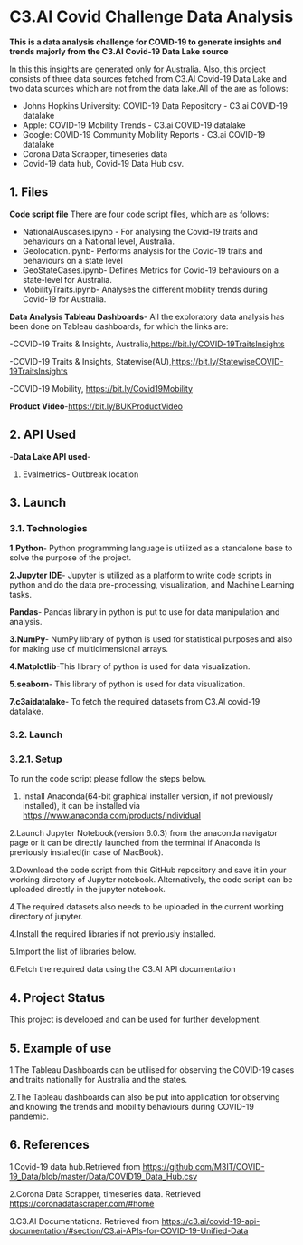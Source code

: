 # C3.AI Covid Challenge Data Analysis

**This is a data analysis challenge for COVID-19 to generate insights and trends majorly from the C3.AI Covid-19 Data Lake source**

In this this insights are generated only for Australia. Also, this project consists of  three data sources fetched from C3.AI Covid-19 Data Lake and two data sources which are not from the data lake.All of the are as follows:

- Johns Hopkins University: COVID-19 Data Repository - C3.ai COVID-19 datalake
- Apple: COVID-19 Mobility Trends                    - C3.ai COVID-19 datalake
- Google: COVID-19 Community Mobility Reports        - C3.ai COVID-19 datalake
- Corona Data Scrapper, timeseries data
- Covid-19 data hub, Covid-19 Data Hub csv.

## 1. Files
**Code script file** There are four code script files, which are as follows:
- NationalAuscases.ipynb - For analysing the Covid-19 traits and behaviours on a National level, Australia.
- Geolocation.ipynb- Performs analysis for the Covid-19 traits and behaviours on a state level
- GeoStateCases.ipynb- Defines Metrics for Covid-19 behaviours on a state-level for Australia.
- MobilityTraits.ipynb- Analyses the different mobility trends during Covid-19 for Australia.

**Data Analysis Tableau Dashboards**- All the exploratory data analysis has been done on Tableau dashboards, for which the links are:

-COVID-19 Traits & Insights, Australia,https://bit.ly/COVID-19TraitsInsights

-COVID-19 Traits & Insights, Statewise(AU),https://bit.ly/StatewiseCOVID-19TraitsInsights

-COVID-19 Mobility, https://bit.ly/Covid19Mobility

**Product Video**-https://bit.ly/BUKProductVideo

## 2. API Used
-**Data Lake API used**- 
1. Evalmetrics- Outbreak location

## 3. Launch

### 3.1. Technologies 

**1.Python**- Python programming language is utilized as a standalone base to solve the purpose of the project.

**2.Jupyter IDE**- Jupyter is utilized as a platform to write code scripts in python and do the data pre-processing, visualization, and Machine Learning tasks.

**Pandas**- Pandas library in python is put to use for data manipulation and analysis.

**3.NumPy**- NumPy library of python is used for statistical purposes and also for making use of multidimensional arrays.

**4.Matplotlib**-This library of python is used for data visualization.

**5.seaborn**- This library of python is used for data visualization.


**7.c3aidatalake**- To fetch the required datasets from C3.AI covid-19 datalake.

### 3.2. Launch

### 3.2.1. Setup

To run the code script please follow the steps below.

1. Install Anaconda(64-bit graphical installer version, if not previously installed), it can be installed via https://www.anaconda.com/products/individual

2.Launch Jupyter Notebook(version 6.0.3) from the anaconda navigator page or it can be directly launched from the terminal if Anaconda is previously installed(in case of MacBook).

3.Download the code script from this GitHub repository and save it in your working directory of Jupyter notebook. Alternatively, the code script can be uploaded directly in the jupyter notebook.

4.The required datasets also needs to be uploaded in the current working directory of jupyter.

4.Install the required libraries if not previously installed.

5.Import the list of libraries below.

6.Fetch the required data using the C3.AI API documentation

## 4. Project Status
This project is developed and can be used for further development.


## 5. Example of use

1.The Tableau Dashboards can be utilised for observing the COVID-19 cases and traits nationally for Australia and the states. 

2.The Tableau dashboards can also be put into application for observing and knowing the trends and mobility behaviours during COVID-19 pandemic.


## 6. References

1.Covid-19 data hub.Retrieved from https://github.com/M3IT/COVID-19_Data/blob/master/Data/COVID19_Data_Hub.csv

2.Corona Data Scrapper, timeseries data. Retrieved https://coronadatascraper.com/#home

3.C3.AI Documentations. Retrieved from https://c3.ai/covid-19-api-documentation/#section/C3.ai-APIs-for-COVID-19-Unified-Data


